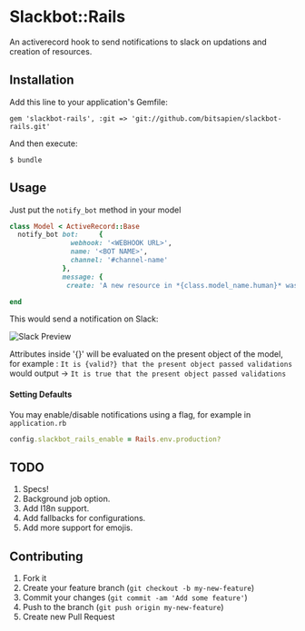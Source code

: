 # Slackbot::Rails

An activerecord hook to send notifications to slack on updations and creation of resources.

## Installation

Add this line to your application's Gemfile:

    gem 'slackbot-rails', :git => 'git://github.com/bitsapien/slackbot-rails.git'

And then execute:

    $ bundle

## Usage

Just put the `notify_bot` method in your model

```ruby
class Model < ActiveRecord::Base
  notify_bot bot:     {
               webhook: '<WEBHOOK URL>',
               name: '<BOT NAME>',
               channel: '#channel-name'
             }, 
             message: {
              create: 'A new resource in *{class.model_name.human}* was created. '}

end
```

This would send a notification on Slack:

![Slack Preview](https://raw.githubusercontent.com/bitsapien/slackbot-rails/master/images/slack-preview.png)

Attributes inside '{}' will be evaluated on the present object of the model, for example : 
`It is {valid?} that the present object passed validations` would output ->
`It is true that the present object passed validations`


#### Setting Defaults

You may enable/disable notifications using a flag, for example in `application.rb`

```ruby
config.slackbot_rails_enable = Rails.env.production?
```


## TODO

1. Specs!
2. Background job option.
3. Add I18n support.
4. Add fallbacks for configurations.
5. Add more support for emojis.


## Contributing

1. Fork it
2. Create your feature branch (`git checkout -b my-new-feature`)
3. Commit your changes (`git commit -am 'Add some feature'`)
4. Push to the branch (`git push origin my-new-feature`)
5. Create new Pull Request
